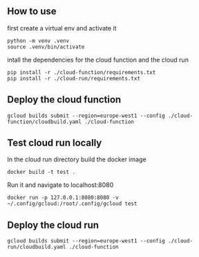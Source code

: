## How to use 

first create a virtual env and activate it 

```
python -m venv .venv
source .venv/bin/activate
```

intall the dependencies for the cloud function and the cloud run

```
pip install -r ./cloud-function/requirements.txt
pip install -r ./cloud-run/requirements.txt
```


## Deploy the cloud function

```
gcloud builds submit --region=europe-west1 --config ./cloud-function/cloudbuild.yaml ./cloud-function
```

## Test cloud run locally

In the cloud run directory build the docker image

```
docker build -t test . 
```

Run it and navigate to localhost:8080

```
docker run -p 127.0.0.1:8080:8080 -v ~/.config/gcloud:/root/.config/gcloud test
```

## Deploy the cloud run

```
gcloud builds submit --region=europe-west1 --config ./cloud-run/cloudbuild.yaml ./cloud-function
```